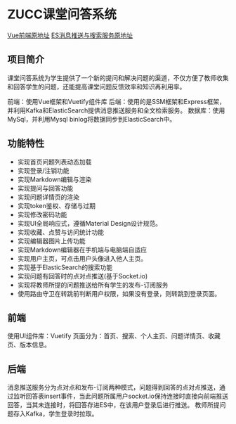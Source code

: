 # ZUCC课堂问答系统

[Vue前端原地址](https://github.com/lychs1998/QA-bbs-front)
[ES消息推送与搜索服务原地址](https://github.com/lychs1998/EMS-Message-push)

## 项目简介

课堂问答系统为学生提供了一个新的提问和解决问题的渠道，不仅方便了教师收集和回答学生的问题，还能提高课堂问题反馈效率和知识再利用率。

前端：使用Vue框架和Vuetify组件库
后端：使用的是SSM框架和Express框架，并利用Kafka和ElasticSearch提供消息推送服务和全文检索服务。
数据库：使用MySql，并利用Mysql binlog将数据同步到ElasticSearch中。

## 功能特性

- 实现首页问题列表动态加载
- 实现登录/注销功能
- 实现Markdown编辑与渲染
- 实现提问与回答功能
- 实现问题详情页的渲染
- 实现token鉴权、存储与过期
- 实现修改密码功能
- 实现UI全局响应式，遵循Material Design设计规范。
- 实现收藏、点赞与访问统计功能
- 实现编辑器图片上传功能
- 实现Markdown编辑器在手机端与电脑端自适应
- 实现用户主页，可点击用户头像进入他人主页。
- 实现基于ElasticSearch的搜索功能
- 实现问题有回答时的点对点推送(基于Socket.io)
- 实现将教师所提的问题推送给所有学生的发布-订阅服务
- 使用路由守卫在转跳前判断用户权限，如果没有登录，则转跳到登录页面。

## 前端
使用UI组件库：Vuetify
页面分为：首页、搜索、个人主页、问题详情页、收藏页、版本信息。

## 后端
消息推送服务分为点对点和发布-订阅两种模式，问题得到回答的点对点推送，通过监听回答表insert事件，当此问题所属用户socket.io保持连接时直接向前端推送回答，当其未连接时，将回答存进ES中，在该用户登录后进行推送。
教师所提问题存入Kafka，学生登录时拉取。
